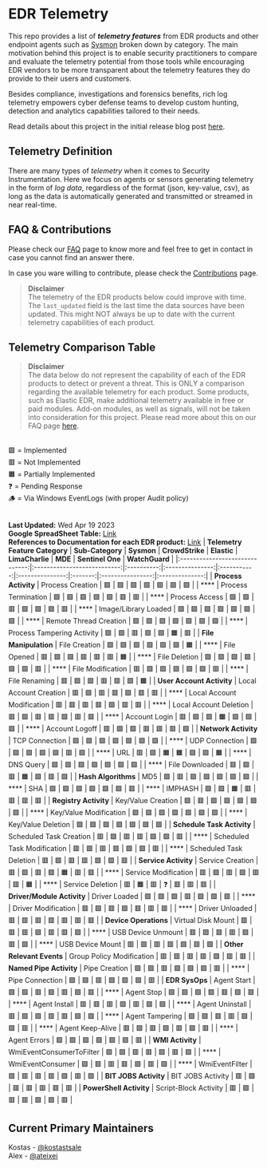 # EDR Telemetry

This repo provides a list of _**telemetry features**_ from EDR products and other endpoint agents such as [Sysmon](https://learn.microsoft.com/en-us/sysinternals/downloads/sysmon) broken down by category. The main motivation behind this project is to enable security practitioners to compare and evaluate the telemetry potential from those tools while encouraging EDR vendors to be more transparent about the telemetry features they do provide to their users and customers.

Besides compliance, investigations and forensics benefits, rich log telemetry empowers cyber defense teams to develop custom hunting, detection and analytics capabilities tailored to their needs.

Read details about this project in the initial release blog post [here](https://kostas-ts.medium.com/edr-telemetry-project-a-comprehensive-comparison-d5ed1745384b). 

## Telemetry Definition
There are many types of *telemetry* when it comes to Security Instrumentation. Here we focus on agents or sensors generating telemetry in the form of *log data*, regardless of the format (json, key-value, csv), as long as the data is automatically generated and transmitted or streamed in near real-time.

## FAQ & Contributions

Please check our [FAQ](https://github.com/tsale/EDR-Telemetry/wiki/FAQ) page to know more and feel free to get in contact in case you cannot find an answer there.

In case you ware willing to contribute, please check the [Contributions](https://github.com/tsale/EDR-Telemetry/wiki#contribution-guidelines) page.

>**Disclaimer**\
The telemetry of the EDR products below could improve with time. The `last_updated` field is the last time the data sources have been updated. This might NOT always be up to date with the current telemetry capabilities of each product.
>

Telemetry Comparison Table
-----------------------------------

>**Disclaimer**\
The data below do not represent the capability of each of the EDR products to detect or prevent a threat. This is ONLY a comparison regarding the available telemetry for each product. Some products, such as Elastic EDR, make additional telemetry available in free or paid modules. Add-on modules, as well as signals, will not be taken into consideration for this project. Please read more about this on our FAQ page [here](https://github.com/tsale/EDR-Telemetry/wiki/FAQ#7-what-is-the-scope-of-the-telemetry-comparison-table-for-edr-products).
>
\
🟩 = Implemented\
🟥 = Not Implemented\
🟧 = Partially Implemented\
❓ = Pending Response\
🪵 = Via Windows EventLogs (with proper Audit policy)\
<br>

**Last Updated:** Wed Apr 19 2023\
**Google SpreadSheet Table:** [Link](https://docs.google.com/spreadsheets/d/1ZMFrD6F6tvPtf_8McC-kWrNBBec_6Si3NW6AoWf3Kbg/edit?usp=sharing) \
**References to Documentation for each EDR product:** [Link](https://github.com/tsale/EDR-Telemetry/wiki#product-documentation-references)
| **Telemetry Feature Category** | **Sub-Category**            | **Sysmon** | **CrowdStrike** | **Elastic** | **LimaCharlie** | **MDE** | **Sentinel One** | **WatchGuard** |
|:------------------------------:|:---------------------------:|:----------:|:---------------:|:-----------:|:---------------:|:-------:|:----------------:|:--------------:|
| **Process Activity**           | Process Creation            | 🟩         | 🟩              | 🟩          | 🟩              | 🟩      | 🟩               | 🟩             |
| ****                           | Process Termination         | 🟩         | 🟩              | 🟩          | 🟩              | 🟩      | 🟥               | 🟥             |
| ****                           | Process Access              | 🟩         | 🟩              | 🟥          | 🟩              | 🟩      | 🟩               | 🟥             |
| ****                           | Image/Library Loaded        | 🟩         | 🟩              | 🟩          | 🟩              | 🟩      | 🟩               | 🟩             |
| ****                           | Remote Thread Creation      | 🟩         | 🟩              | 🟩          | 🟩              | 🟩      | 🟩               | 🟩             |
| ****                           | Process Tampering Activity  | 🟩         | 🟩              | 🟥          | 🟩              | 🟩      | 🟧               | 🟥             |
| **File Manipulation**          | File Creation               | 🟩         | 🟩              | 🟩          | 🟩              | 🟩      | 🟩               | 🟧             |
| ****                           | File Opened                 | 🟥         | 🟩              | 🟩          | 🟥              | 🟥      | 🟥               | 🟧             |
| ****                           | File Deletion               | 🟩         | 🟩              | 🟩          | 🟩              | 🟩      | 🟩               | 🟥             |
| ****                           | File Modification           | 🟥         | 🟩              | 🟩          | 🟩              | 🟩      | 🟩               | 🟥             |
| ****                           | File Renaming               | 🟥         | 🟩              | 🟩          | 🟥              | 🟥      | 🟩               | 🟧             |
| **User Account Activity**      | Local Account Creation      | 🟥         | 🟩              | 🟥          | 🟥              | 🟩      | 🟥               | 🟥             |
| ****                           | Local Account Modification  | 🟥         | 🟥              | 🟥          | 🟥              | 🟩      | 🟥               | 🟥             |
| ****                           | Local Account Deletion      | 🟥         | 🟩              | 🟥          | 🟥              | 🟩      | 🟥               | 🟥             |
| ****                           | Account Login               | 🟥         | 🟩              | 🟩          | 🟧              | 🟩      | 🟩               | 🟩             |
| ****                           | Account Logoff              | 🟥         | 🟩              | 🟩          | 🟥              | 🟥      | 🟥               | 🟩             |
| **Network Activity**           | TCP Connection              | 🟩         | 🟩              | 🟩          | 🟩              | 🟩      | 🟩               | 🟩             |
| ****                           | UDP Connection              | 🟩         | 🟩              | 🟩          | 🟩              | 🟩      | 🟥               | 🟩             |
| ****                           | URL                         | 🟥         | 🟩              | 🟧          | 🟧              | 🟩      | 🟩               | 🟧             |
| ****                           | DNS Query                   | 🟩         | 🟩              | 🟩          | 🟩              | 🟩      | 🟩               | 🟩             |
| ****                           | File Downloaded             | 🟥         | 🟩              | 🟥          | 🟧              | 🟩      | 🟥               | 🟩             |
| **Hash Algorithms**            | MD5                         | 🟩         | 🟥              | 🟩          | 🟩              | 🟩      | 🟩               | 🟩             |
| ****                           | SHA                         | 🟩         | 🟩              | 🟩          | 🟩              | 🟩      | 🟩               | 🟥             |
| ****                           | IMPHASH                     | 🟩         | 🟩              | 🟧          | 🟥              | 🟥      | 🟥               | 🟥             |
| **Registry Activity**          | Key/Value Creation          | 🟩         | 🟥              | 🟩          | 🟩              | 🟩      | 🟩               | 🟩             |
| ****                           | Key/Value Modification      | 🟩         | 🟩              | 🟩          | 🟩              | 🟩      | 🟩               | 🟩             |
| ****                           | Key/Value Deletion          | 🟩         | 🟩              | 🟩          | 🟩              | 🟩      | 🟩               | 🟩             |
| **Schedule Task Activity**     | Scheduled Task Creation     | 🟥         | 🟩              | 🟥          | 🟥              | 🟩      | 🟩               | 🟥             |
| ****                           | Scheduled Task Modification | 🟥         | 🟩              | 🟥          | 🟥              | 🟩      | 🟩               | 🟥             |
| ****                           | Scheduled Task Deletion     | 🟥         | 🟩              | 🟥          | 🟥              | 🟩      | 🟩               | 🟥             |
| **Service Activity**           | Service Creation            | 🟥         | 🟩              | 🟥          | 🟩              | 🟧      | 🟥               | 🟥             |
| ****                           | Service Modification        | 🟥         | 🟩              | 🟥          | 🟩              | 🟥      | 🟥               | 🟧             |
| ****                           | Service Deletion            | 🟥         | 🟧              | 🟥          | ❓               | 🟥      | 🟥               | 🟥             |
| **Driver/Module Activity**     | Driver Loaded               | 🟩         | 🟩              | 🟩          | 🟥              | 🟩      | 🟩               | 🟥             |
| ****                           | Driver Modification         | 🟥         | 🟩              | 🟥          | 🟩              | 🟥      | 🟥               | 🟥             |
| ****                           | Driver Unloaded             | 🟥         | 🟥              | 🟥          | 🟥              | 🟥      | 🟥               | 🟥             |
| **Device Operations**          | Virtual Disk Mount          | 🟥         | 🟥              | 🟥          | 🟩              | 🟥       | 🟥               | 🟩             |
| ****                           | USB Device Unmount          | 🟥         | 🟩              | 🟥          | 🟥              | 🟩      | 🟥               | 🟩             |
| ****                           | USB Device Mount            | 🟥         | 🟩              | 🟥          | 🟥              | 🟩      | 🟥               | 🟩             |
| **Other Relevant Events**      | Group Policy Modification   | 🟥         | 🟥              | 🟥          | 🟥              | 🟩      | 🟥               | 🟥             |
| **Named Pipe Activity**        | Pipe Creation               | 🟩         | 🟩              | 🟥          | 🟩              | 🟩      | 🟩               | 🟥             |
| ****                           | Pipe Connection             | 🟩         | 🟩              | 🟥          | 🟩              | 🟩      | 🟩               | 🟥             |
| **EDR SysOps**                 | Agent Start                 | 🟩         | 🟩              | 🟥          | 🟩              | 🟥      | 🟩               | 🟥             |
| ****                           | Agent Stop                  | 🟩         | 🟩              | 🟩          | 🟩              | 🟥      | 🟩               | 🟥             |
| ****                           | Agent Install               | 🟥         | 🟥              | 🟥          | 🟩              | 🟥      | 🟩               | 🟩             |
| ****                           | Agent Uninstall             | 🟥         | 🟩              | 🟩          | 🟥              | 🟥      | 🟩               | 🟩             |
| ****                           | Agent Tampering             | 🟩         | 🟩              | 🟥          | 🟥              | 🟩      | 🟩               | 🟥             |
| ****                           | Agent Keep-Alive            | 🟥          | 🟩              | 🟥          | 🟩              | 🟥      | 🟩               | 🟥             |
| ****                           | Agent Errors                | 🟩         | 🟩              | 🟩          | 🟩              | 🟩      | 🟩               | 🟥             |
| **WMI Activity**               | WmiEventConsumerToFilter    | 🟩         | 🟩              | 🟥          | 🟥              | 🟩      | 🟥               | 🟩             |
| ****                           | WmiEventConsumer            | 🟩         | 🟥              | 🟥          | 🟥              | 🟩      | 🟥               | 🟩             |
| ****                           | WmiEventFilter              | 🟩         | 🟥              | 🟥          | 🟥              | 🟩      | 🟥               | 🟩             |
| **BIT JOBS Activity**          | BIT JOBS Activity           | 🟥         | 🟩              | 🟥          | 🟥              | 🟥      | 🟥               | 🟥             |
| **PowerShell Activity**        | Script-Block Activity       | 🟥         | 🟩              | 🟥          | 🟥              | 🟩      | 🟩               | 🟥             |



## Current Primary Maintainers
Kostas - [@kostastsale](https://twitter.com/Kostastsale)\
Alex - [@ateixei](https://twitter.com/ateixei)
